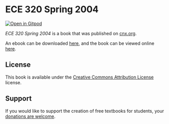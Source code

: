 # ECE 320 Spring 2004

[![Open in Gitpod](https://gitpod.io/button/open-in-gitpod.svg)](https://gitpod.io/from-referrer/)

_ECE 320 Spring 2004_ is a book that was published on [cnx.org](https://cnx.org/).

An ebook can be downloaded [here](https://github.com/cnx-user-books/cnxbook-ece-320-spring-2004/releases/latest), and the book can be viewed online [here](https://github.com/cnx-user-books/cnxbook-ece-320-spring-2004/releases/latest).

## License
This book is available under the [Creative Commons Attribution License](./LICENSE) license.

## Support
If you would like to support the creation of free textbooks for students, your [donations are welcome](https://riceconnect.rice.edu/donation/support-openstax-banner).
